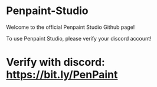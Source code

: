 # Penpaint-Studio
Welcome to the official Penpaint Studio Github page!

To use Penpaint Studio, please verify your discord account!
# Verify with discord: https://bit.ly/PenPaint
